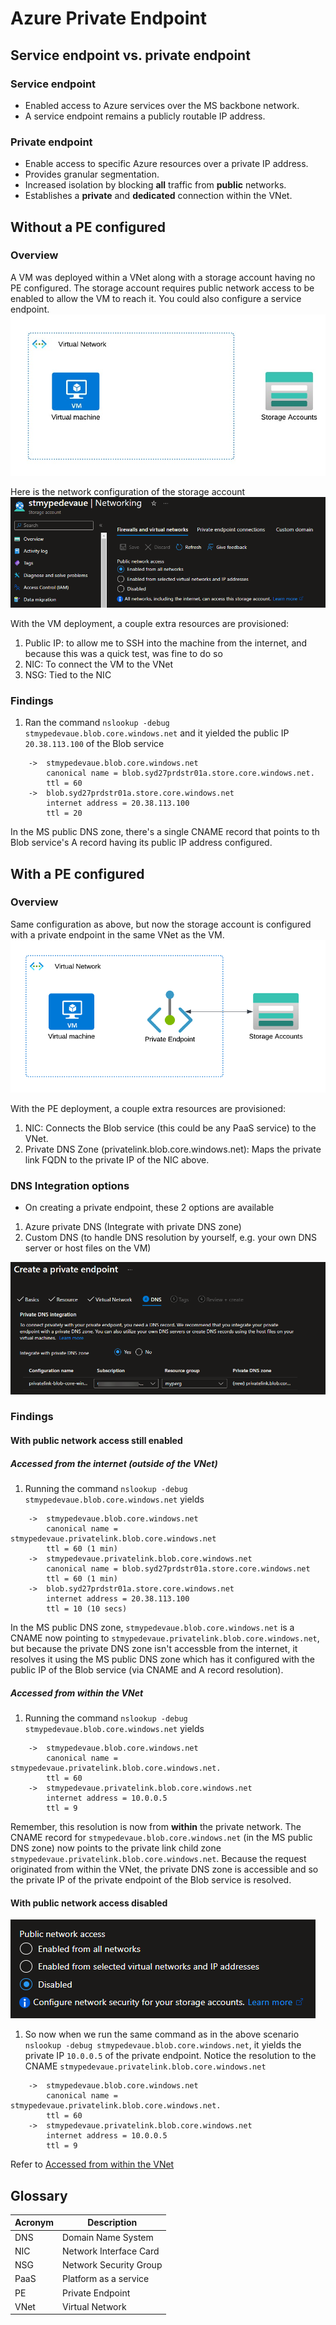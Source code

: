 # Azure Private Endpoint

## Service endpoint vs. private endpoint
### Service endpoint
* Enabled access to Azure services over the MS backbone network.
* A service endpoint remains a publicly routable IP address.

### Private endpoint
* Enable access to specific Azure resources over a private IP address.
* Provides granular segmentation.
* Increased isolation by blocking **all** traffic from **public** networks.
* Establishes a **private** and **dedicated** connection within the VNet.

## Without a PE configured

### Overview
A VM was deployed within a VNet along with a storage account having no PE configured. The storage account requires public network access to be enabled to allow the VM to reach it. You could also configure a service endpoint.
![Without PE](assets/images/without_pe.png)

Here is the network configuration of the storage account
![public network access](assets/images/public_netwok_access.png)

With the VM deployment, a couple extra resources are provisioned:
1.  Public IP: to allow me to SSH into the machine from the internet, and because this was a quick test, was fine to do so
1. NIC: To connect the VM to the VNet
1. NSG: Tied to the NIC

### Findings
1. Ran the command `nslookup -debug stmypedevaue.blob.core.windows.net` and it yielded the public IP `20.38.113.100` of the Blob service
```
    ->  stmypedevaue.blob.core.windows.net
        canonical name = blob.syd27prdstr01a.store.core.windows.net.
        ttl = 60
    ->  blob.syd27prdstr01a.store.core.windows.net
        internet address = 20.38.113.100
        ttl = 20
```

In the MS public DNS zone, there's a single CNAME record that points to th Blob service's A record having its public IP address configured.

## With a PE configured

### Overview
Same configuration as above, but now the storage account is configured with a private endpoint in the same VNet as the VM.
![With PE](assets/images/with_pe.png)

With the PE deployment, a couple extra resources are provisioned:
1. NIC: Connects the Blob service (this could be any PaaS service) to the VNet.
1. Private DNS Zone (privatelink.blob.core.windows.net): Maps the private link FQDN to the private IP of the NIC above.

### DNS Integration options
* On creating a private endpoint, these 2 options are available
1. Azure private DNS (Integrate with private DNS zone)
1. Custom DNS (to handle DNS resolution by yourself, e.g. your own DNS server or host files on the VM)

![Private endpoint DNS options](assets/images/pe_dns_options.png)

### Findings

#### With public network access still enabled
##### Accessed from the internet (outside of the VNet)
1. Running the command `nslookup -debug stmypedevaue.blob.core.windows.net` yields
```
    ->  stmypedevaue.blob.core.windows.net
        canonical name = stmypedevaue.privatelink.blob.core.windows.net
        ttl = 60 (1 min)
    ->  stmypedevaue.privatelink.blob.core.windows.net
        canonical name = blob.syd27prdstr01a.store.core.windows.net
        ttl = 60 (1 min)
    ->  blob.syd27prdstr01a.store.core.windows.net
        internet address = 20.38.113.100
        ttl = 10 (10 secs)
```

In the MS public DNS zone, `stmypedevaue.blob.core.windows.net` is a CNAME now pointing to `stmypedevaue.privatelink.blob.core.windows.net`, but because the private DNS zone isn't accessble from the internet, it resolves it using the MS public DNS zone which has it configured with the public IP of the Blob service (via CNAME and A record resolution).

##### Accessed from within the VNet

1. Running the command `nslookup -debug stmypedevaue.blob.core.windows.net` yields
```
    ->  stmypedevaue.blob.core.windows.net
        canonical name = stmypedevaue.privatelink.blob.core.windows.net.
        ttl = 60
    ->  stmypedevaue.privatelink.blob.core.windows.net
        internet address = 10.0.0.5
        ttl = 9
```

Remember, this resolution is now from **within** the private network. The CNAME record for `stmypedevaue.blob.core.windows.net` (in the MS public DNS zone) now points to the private link child zone `stmypedevaue.privatelink.blob.core.windows.net`. Because the request originated from within the VNet, the private DNS zone is accessible and so the private IP of the private endpoint of the Blob service is resolved.

#### With public network access disabled

![alt text](assets/images/public_network_access_disabled.png)

1. So now when we run the same command as in the above scenario `nslookup -debug stmypedevaue.blob.core.windows.net`, it yields the private IP `10.0.0.5` of the private endpoint. Notice the resolution to the CNAME `stmypedevaue.privatelink.blob.core.windows.net`
```
    ->  stmypedevaue.blob.core.windows.net
        canonical name = stmypedevaue.privatelink.blob.core.windows.net.
        ttl = 60
    ->  stmypedevaue.privatelink.blob.core.windows.net
        internet address = 10.0.0.5
        ttl = 9
```

Refer to [Accessed from within the VNet](#accessed-from-within-the-vnet)

## Glossary

| Acronym | Description | 
| - | - |
| DNS | Domain Name System |
| NIC | Network Interface Card |
| NSG | Network Security Group |
| PaaS | Platform as a service |
| PE | Private Endpoint |
| VNet| Virtual Network |
